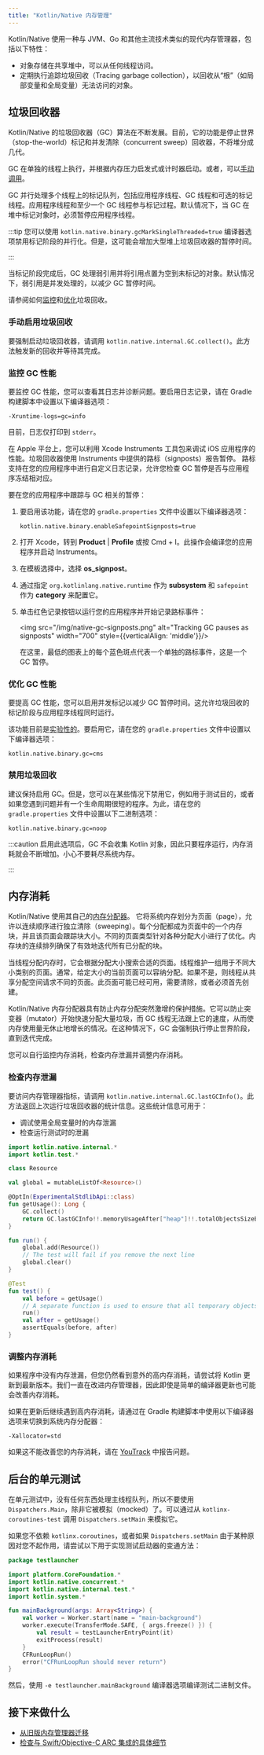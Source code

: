 ```yaml
---
title: "Kotlin/Native 内存管理"
---
```

Kotlin/Native 使用一种与 JVM、Go 和其他主流技术类似的现代内存管理器，包括以下特性：

* 对象存储在共享堆中，可以从任何线程访问。
* 定期执行追踪垃圾回收（Tracing garbage collection），以回收从“根”（如局部变量和全局变量）无法访问的对象。

## 垃圾回收器

Kotlin/Native 的垃圾回收器（GC）算法在不断发展。目前，它的功能是停止世界（stop-the-world）标记和并发清除（concurrent sweep）回收器，不将堆分成几代。

GC 在单独的线程上执行，并根据内存压力启发式或计时器启动。或者，可以[手动调用](#enable-garbage-collection-manually)。

GC 并行处理多个线程上的标记队列，包括应用程序线程、GC 线程和可选的标记线程。应用程序线程和至少一个 GC 线程参与标记过程。默认情况下，当 GC 在堆中标记对象时，必须暂停应用程序线程。

:::tip
您可以使用 `kotlin.native.binary.gcMarkSingleThreaded=true` 编译器选项禁用标记阶段的并行化。但是，这可能会增加大型堆上垃圾回收器的暂停时间。

:::

当标记阶段完成后，GC 处理弱引用并将引用点置为空到未标记的对象。默认情况下，弱引用是并发处理的，以减少 GC 暂停时间。

请参阅如何[监控](#monitor-gc-performance)和[优化](#optimize-gc-performance)垃圾回收。

### 手动启用垃圾回收

要强制启动垃圾回收器，请调用 `kotlin.native.internal.GC.collect()`。此方法触发新的回收并等待其完成。

### 监控 GC 性能

要监控 GC 性能，您可以查看其日志并诊断问题。要启用日志记录，请在 Gradle 构建脚本中设置以下编译器选项：

```none
-Xruntime-logs=gc=info
```

目前，日志仅打印到 `stderr`。

在 Apple 平台上，您可以利用 Xcode Instruments 工具包来调试 iOS 应用程序的性能。垃圾回收器使用 Instruments 中提供的路标（signposts）报告暂停。
路标支持在您的应用程序中进行自定义日志记录，允许您检查 GC 暂停是否与应用程序冻结相对应。

要在您的应用程序中跟踪与 GC 相关的暂停：

1. 要启用该功能，请在您的 `gradle.properties` 文件中设置以下编译器选项：
  
   ```none
   kotlin.native.binary.enableSafepointSignposts=true
   ```

2. 打开 Xcode，转到 **Product** | **Profile** 或按 <shortcut>Cmd + I</shortcut>。此操作会编译您的应用程序并启动 Instruments。
3. 在模板选择中，选择 **os_signpost**。
4. 通过指定 `org.kotlinlang.native.runtime` 作为 **subsystem** 和 `safepoint` 作为 **category** 来配置它。
5. 单击红色记录按钮以运行您的应用程序并开始记录路标事件：

   <img src="/img/native-gc-signposts.png" alt="Tracking GC pauses as signposts" width="700" style={{verticalAlign: 'middle'}}/>

   在这里，最低的图表上的每个蓝色斑点代表一个单独的路标事件，这是一个 GC 暂停。

### 优化 GC 性能

要提高 GC 性能，您可以启用并发标记以减少 GC 暂停时间。这允许垃圾回收的标记阶段与应用程序线程同时运行。

该功能目前是[实验性的](components-stability#stability-levels-explained)。要启用它，请在您的 `gradle.properties` 文件中设置以下编译器选项：
  
```none
kotlin.native.binary.gc=cms
```

### 禁用垃圾回收

建议保持启用 GC。但是，您可以在某些情况下禁用它，例如用于测试目的，或者如果您遇到问题并有一个生命周期很短的程序。为此，请在您的 `gradle.properties` 文件中设置以下二进制选项：

```none
kotlin.native.binary.gc=noop
```

:::caution
启用此选项后，GC 不会收集 Kotlin 对象，因此只要程序运行，内存消耗就会不断增加。小心不要耗尽系统内存。

:::

## 内存消耗

Kotlin/Native 使用其自己的[内存分配器](https://github.com/JetBrains/kotlin/blob/master/kotlin-native/runtime/src/alloc/custom/README)。
它将系统内存划分为页面（page），允许以连续顺序进行独立清除（sweeping）。每个分配都成为页面中的一个内存块，并且该页面会跟踪块大小。不同的页面类型针对各种分配大小进行了优化。内存块的连续排列确保了有效地迭代所有已分配的块。

当线程分配内存时，它会根据分配大小搜索合适的页面。线程维护一组用于不同大小类别的页面。通常，给定大小的当前页面可以容纳分配。如果不是，则线程从共享分配空间请求不同的页面。此页面可能已经可用，需要清除，或者必须首先创建。

Kotlin/Native 内存分配器具有防止内存分配突然激增的保护措施。它可以防止突变器（mutator）开始快速分配大量垃圾，而 GC 线程无法跟上它的速度，从而使内存使用量无休止地增长的情况。在这种情况下，GC 会强制执行停止世界阶段，直到迭代完成。

您可以自行监控内存消耗，检查内存泄漏并调整内存消耗。

### 检查内存泄漏

要访问内存管理器指标，请调用 `kotlin.native.internal.GC.lastGCInfo()`。此方法返回上次运行垃圾回收器的统计信息。这些统计信息可用于：

* 调试使用全局变量时的内存泄漏
* 检查运行测试时的泄漏

```kotlin
import kotlin.native.internal.*
import kotlin.test.*

class Resource

val global = mutableListOf<Resource>()

@OptIn(ExperimentalStdlibApi::class)
fun getUsage(): Long {
    GC.collect()
    return GC.lastGCInfo!!.memoryUsageAfter["heap"]!!.totalObjectsSizeBytes
}

fun run() {
    global.add(Resource())
    // The test will fail if you remove the next line
    global.clear()
}

@Test
fun test() {
    val before = getUsage()
    // A separate function is used to ensure that all temporary objects are cleared
    run()
    val after = getUsage()
    assertEquals(before, after)
}
```

### 调整内存消耗

如果程序中没有内存泄漏，但您仍然看到意外的高内存消耗，请尝试将 Kotlin 更新到最新版本。我们一直在改进内存管理器，因此即使是简单的编译器更新也可能会改善内存消耗。

如果在更新后继续遇到高内存消耗，请通过在 Gradle 构建脚本中使用以下编译器选项来切换到系统内存分配器：

```none
-Xallocator=std
```

如果这不能改善您的内存消耗，请在 [YouTrack](https://youtrack.jetbrains.com/newissue?project=kt) 中报告问题。

## 后台的单元测试

在单元测试中，没有任何东西处理主线程队列，所以不要使用 `Dispatchers.Main`，除非它被模拟（mocked）了。可以通过从 `kotlinx-coroutines-test` 调用 `Dispatchers.setMain` 来模拟它。

如果您不依赖 `kotlinx.coroutines`，或者如果 `Dispatchers.setMain` 由于某种原因对您不起作用，请尝试以下用于实现测试启动器的变通方法：

```kotlin
package testlauncher

import platform.CoreFoundation.*
import kotlin.native.concurrent.*
import kotlin.native.internal.test.*
import kotlin.system.*

fun mainBackground(args: Array<String>) {
    val worker = Worker.start(name = "main-background")
    worker.execute(TransferMode.SAFE, { args.freeze() }) {
        val result = testLauncherEntryPoint(it)
        exitProcess(result)
    }
    CFRunLoopRun()
    error("CFRunLoopRun should never return")
}
```

然后，使用 `-e testlauncher.mainBackground` 编译器选项编译测试二进制文件。

## 接下来做什么

* [从旧版内存管理器迁移](native-migration-guide)
* [检查与 Swift/Objective-C ARC 集成的具体细节](native-arc-integration)